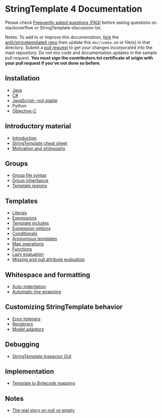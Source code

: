 # StringTemplate 4 Documentation

Please check [Frequently asked questions (FAQ)](faq/index.md) before asking questions on stackoverflow or StringTemplate-discussion list.

Notes: To add to or improve this documentation, <a href=https://help.github.com/articles/fork-a-repo>fork</a> the <a href=https://github.com/antlr/stringtemplate4>antlr/stringtemplate4 repo</a> then update this `doc/index.md` or file(s) in that directory.  Submit a <a href=https://help.github.com/articles/creating-a-pull-request>pull request</a> to get your changes incorporated into the main repository. Do not mix code and documentation updates in the sample pull request. <b>You must sign the contributors.txt certificate of origin with your pull request if you've not done so before.</b></li>

## Installation

* [Java](java.md)
* [C#](https://github.com/antlr/antlrcs)
* [JavaScript--not stable](https://github.com/jsnyders/StringTemplate-js)
* Python
* [Objective-C](https://github.com/muggins/ST4-ObjC2.0-Runtime)

## Introductory material

* [Introduction](introduction.md)
* [StringTemplate cheat sheet](cheatsheet.md)
* [Motivation and philosophy]()

## Groups

* [Group file syntax](groups.md)
* [Group inheritance]()
* [Template regions]()

## Templates

* [Literals]()
* [Expressions]()
* [Template includes]()
* [Expression options]()
* [Conditionals]()
* [Anonymous templates]()
* [Map operations]()
* [Functions]()
* [Lazy evaluation]()
* [Missing and null attribute evaluation]()

## Whitespace and formatting

* [Auto-indentation]()
* [Automatic line wrapping]()

## Customizing StringTemplate behavior

* [Error listeners]()
* [Renderers]()
* [Model adaptors]()

## Debugging

* [StringTemplate Inspector GUI]()

## Implementation

* [Template to Bytecode mapping]()

## Notes

* [The real story on null vs empty](null-vs-empty-previous.md)